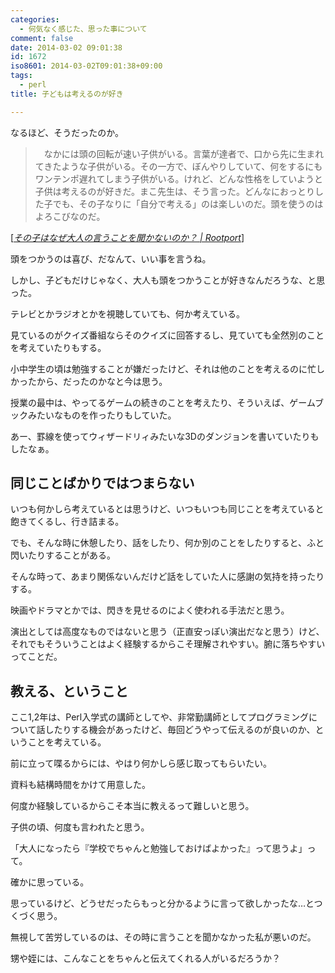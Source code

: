 ```yaml
---
categories:
  - 何気なく感じた、思った事について
comment: false
date: 2014-03-02 09:01:38
id: 1672
iso8601: 2014-03-02T09:01:38+09:00
tags:
  - perl
title: 子どもは考えるのが好き

---
```


<p>なるほど、そうだったのか。</p>

<blockquote cite="http://www.huffingtonpost.jp/rootport/child-adult-parenting_b_4872791.html" title="その子はなぜ大人の言うことを聞かないのか？ | Rootport" class="blockquote"><p>　なかには頭の回転が速い子供がいる。言葉が達者で、口から先に生まれてきたような子供がいる。その一方で、ぼんやりしていて、何をするにもワンテンポ遅れてしまう子供がいる。けれど、どんな性格をしていようと子供は考えるのが好きだ。まこ先生は、そう言った。どんなにおっとりした子でも、その子なりに「自分で考える」のは楽しいのだ。頭を使うのはよろこびなのだ。  </p></blockquote>

<div class="cite">[<cite><a href="http://www.huffingtonpost.jp/rootport/child-adult-parenting_b_4872791.html">その子はなぜ大人の言うことを聞かないのか？ | Rootport</a></cite>]</div>

<p>頭をつかうのは喜び、だなんて、いい事を言うね。</p>



<p>しかし、子どもだけじゃなく、大人も頭をつかうことが好きなんだろうな、と思った。</p>

<p>テレビとかラジオとかを視聴していても、何か考えている。</p>

<p>見ているのがクイズ番組ならそのクイズに回答するし、見ていても全然別のことを考えていたりもする。</p>

<p>小中学生の頃は勉強することが嫌だったけど、それは他のことを考えるのに忙しかったから、だったのかなと今は思う。</p>

<p>授業の最中は、やってるゲームの続きのことを考えたり、そういえば、ゲームブックみたいなものを作ったりもしていた。</p>

<p>あー、罫線を使ってウィザードリィみたいな3Dのダンジョンを書いていたりもしたなぁ。</p>

<h2>同じことばかりではつまらない</h2>

<p>いつも何かしら考えているとは思うけど、いつもいつも同じことを考えていると飽きてくるし、行き詰まる。</p>

<p>でも、そんな時に休憩したり、話をしたり、何か別のことをしたりすると、ふと閃いたりすることがある。</p>

<p>そんな時って、あまり関係ないんだけど話をしていた人に感謝の気持を持ったりする。</p>

<p>映画やドラマとかでは、閃きを見せるのによく使われる手法だと思う。</p>

<p>演出としては高度なものではないと思う（正直安っぽい演出だなと思う）けど、それでもそういうことはよく経験するからこそ理解されやすい。腑に落ちやすいってことだ。</p>

<h2>教える、ということ</h2>

<p>ここ1,2年は、Perl入学式の講師としてや、非常勤講師としてプログラミングについて話したりする機会があったけど、毎回どうやって伝えるのが良いのか、ということを考えている。</p>

<p>前に立って喋るからには、やはり何かしら感じ取ってもらいたい。</p>

<p>資料も結構時間をかけて用意した。</p>

<p>何度か経験しているからこそ本当に教えるって難しいと思う。</p>

<p>子供の頃、何度も言われたと思う。</p>

<p>「大人になったら『学校でちゃんと勉強しておけばよかった』って思うよ」って。</p>

<p>確かに思っている。</p>

<p>思っているけど、どうせだったらもっと分かるように言って欲しかったな…とつくづく思う。</p>

<p>無視して苦労しているのは、その時に言うことを聞かなかった私が悪いのだ。</p>

<p>甥や姪には、こんなことをちゃんと伝えてくれる人がいるだろうか？</p>
    	